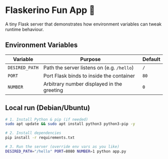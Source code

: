 # Flaskerino Fun App 🚀

A tiny Flask server that demonstrates how environment variables can tweak runtime behaviour.

## Environment Variables

| Variable       | Purpose                                         | Default |
| -------------- | ----------------------------------------------- | ------- |
| `DESIRED_PATH` | Path the server listens on (e.g. `/hello`)      | `/`     |
| `PORT`         | Port Flask binds to inside the container         | `80`    |
| `NUMBER`       | Arbitrary number displayed in the greeting       | `0`     |

## Local run (Debian/Ubuntu)

```bash
# 1. Install Python & pip (if needed)
sudo apt update && sudo apt install python3 python3-pip -y

# 2. Install dependencies
pip install -r requirements.txt

# 3. Run the server (override env vars as you like)
DESIRED_PATH="/hello" PORT=8080 NUMBER=1 python app.py
